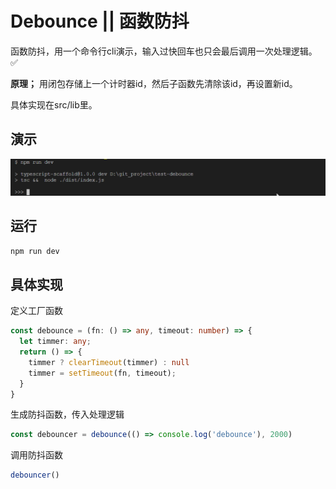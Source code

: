 Debounce || 函数防抖
=

函数防抖，用一个命令行cli演示，输入过快回车也只会最后调用一次处理逻辑。 :white_check_mark:

**原理；** 用闭包存储上一个计时器id，然后子函数先清除该id，再设置新id。

具体实现在src/lib里。

演示
--

![](debounce.gif)

运行
--

```sh
npm run dev
```

具体实现
--

定义工厂函数
```ts
const debounce = (fn: () => any, timeout: number) => {
  let timmer: any;
  return () => {
    timmer ? clearTimeout(timmer) : null
    timmer = setTimeout(fn, timeout);
  }
}
```

生成防抖函数，传入处理逻辑

```ts
const debouncer = debounce(() => console.log('debounce'), 2000)
```

调用防抖函数

```ts
debouncer()
```